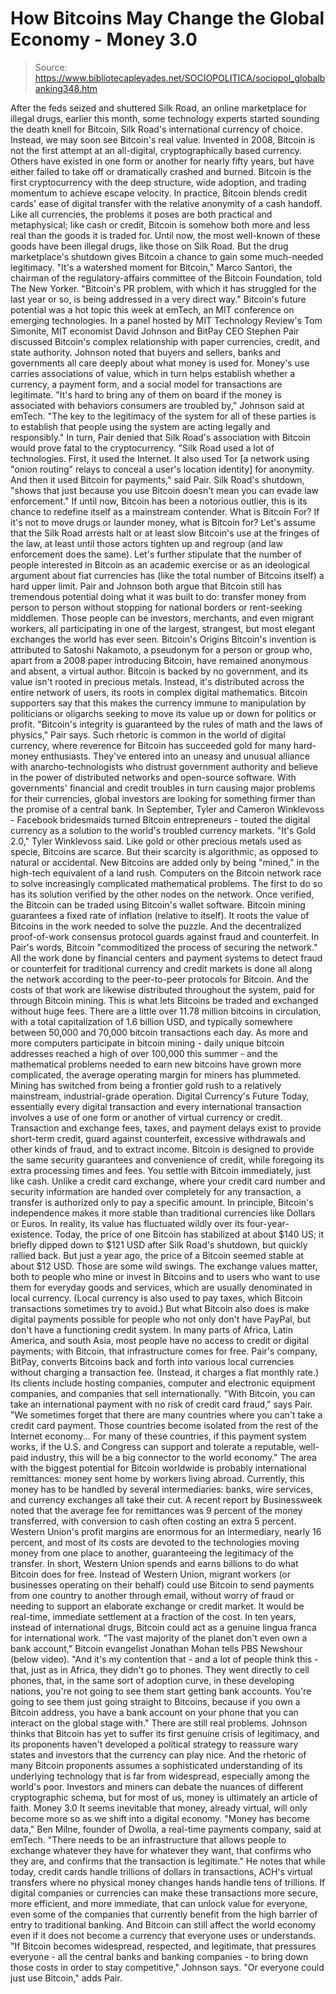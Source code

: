 # How Bitcoins May Change the Global Economy - Money 3.0

> Source: https://www.bibliotecapleyades.net/SOCIOPOLITICA/sociopol_globalbanking348.htm

After the feds
seized and shuttered Silk Road, an online
marketplace for illegal drugs, earlier this
month, some technology experts started sounding
the death knell for Bitcoin, Silk Road's
international currency of choice.
Instead, we may soon
see Bitcoin's real value.
Invented in 2008,
Bitcoin is not the first
attempt at an all-digital, cryptographically based currency.
Others have existed in one form or another
for nearly fifty years, but have either failed to take off or
dramatically crashed and burned. Bitcoin is the first cryptocurrency
with the deep structure, wide adoption, and trading momentum to achieve
escape velocity.
In practice, Bitcoin blends credit cards'
ease of digital transfer with the relative anonymity of a cash handoff.
Like all currencies, the problems it poses are both practical and
metaphysical; like cash or credit, Bitcoin is somehow both more and less
real than the goods it is traded for.
Until now, the most well-known of these
goods have been illegal drugs, like those on Silk Road. But the drug
marketplace's shutdown gives Bitcoin a chance to gain some much-needed
legitimacy.
"It's a watershed moment for Bitcoin,"
Marco Santori, the chairman of the regulatory-affairs committee of
the Bitcoin Foundation,
told The New Yorker.
"Bitcoin's PR problem, with which it has
struggled for the last year or so, is being addressed in a very
direct way."
Bitcoin's future potential was a hot topic
this week at
emTech, an MIT conference on emerging technologies.
In a panel hosted by MIT Technology Review's
Tom Simonite, MIT economist David Johnson and BitPay CEO
Stephen Pair discussed Bitcoin's complex relationship with paper
currencies, credit, and state authority.
Johnson noted that buyers and sellers, banks
and governments all care deeply about what money is used for.
Money's use carries associations of value,
which in turn helps establish whether a currency, a payment form, and a
social model for transactions are legitimate.
"It's hard to bring any of them on board
if the money is associated with behaviors consumers are troubled
by," Johnson said at emTech.
"The key to the legitimacy of the system
for all of these parties is to establish that people using the
system are acting legally and responsibly."
In turn, Pair denied that Silk Road's
association with Bitcoin would prove fatal to the cryptocurrency.
"Silk Road used a lot of technologies.
First, it used the Internet. It also used Tor [a network using
"onion routing" relays to conceal a user's location identity] for
anonymity. And then it used Bitcoin for payments," said Pair.
Silk Road's shutdown,
"shows that just because you use Bitcoin
doesn't mean you can evade law enforcement."
If until now, Bitcoin has been a notorious
outlier, this is its chance to redefine itself as a mainstream
contender.
What is Bitcoin For?
If it's not to move drugs or launder money,
what is Bitcoin for?
Let's assume that the Silk Road arrests halt
or at least slow Bitcoin's use at the fringes of the law, at least until
those actors tighten up and regroup (and law enforcement does the same).
Let's further stipulate that the number of
people interested in Bitcoin as an academic exercise or as an
ideological argument about fiat currencies has (like the total number of
Bitcoins itself) a hard upper limit.
Pair and Johnson both argue that Bitcoin
still has tremendous potential doing what it was built to do: transfer
money from person to person without stopping for national borders or
rent-seeking middlemen.
Those people can be investors, merchants,
and even migrant workers, all participating in one of the largest,
strangest, but most elegant exchanges the world has ever seen.
Bitcoin's Origins
Bitcoin's invention is attributed to
Satoshi Nakamoto, a pseudonym for a person or group who, apart from
a 2008 paper introducing
Bitcoin, have remained anonymous and absent, a virtual author.
Bitcoin is backed by no government, and its
value isn't rooted in precious metals. Instead, it's distributed across
the entire network of users, its roots in complex digital mathematics.
Bitcoin supporters say that this makes the
currency immune to manipulation by politicians or oligarchs
seeking to move its value up or down for politics or profit.
"Bitcoin's integrity is guaranteed by
the rules of math and the laws of physics," Pair says.
Such rhetoric is common in the world of
digital currency, where reverence for Bitcoin has succeeded gold for
many hard-money enthusiasts.
They've entered into an uneasy and unusual
alliance with anarcho-technologists who
distrust government authority and believe in the power of
distributed networks and open-source software.
With governments' financial and credit
troubles in turn causing major problems for their currencies, global
investors are looking for something firmer than the promise of a central
bank.
In September, Tyler and Cameron
Winklevoss - Facebook bridesmaids turned Bitcoin entrepreneurs -
touted the digital currency as a solution to the world's troubled
currency markets.
"It's Gold 2.0," Tyler Winklevoss said.
Like gold or other precious metals used as
specie, Bitcoins are scarce. But their scarcity is algorithmic, as
opposed to natural or accidental.
New Bitcoins are added only by being
"mined," in the high-tech equivalent of a land rush. Computers on the
Bitcoin network race to solve increasingly complicated mathematical
problems. The first to do so has its solution verified by the other
nodes on the network.
Once verified, the Bitcoin can be traded
using Bitcoin's wallet software.
Bitcoin mining guarantees a fixed rate of
inflation (relative to itself). It roots the value of Bitcoins in the
work needed to solve the puzzle. And the decentralized proof-of-work
consensus protocol guards against fraud and counterfeit.
In Pair's words, Bitcoin
"commoditized the process of securing
the network."
All the work done by financial centers and
payment systems to detect fraud or counterfeit for traditional currency
and credit markets is done all along the network according to the
peer-to-peer protocols for Bitcoin.
And the costs of that work are likewise
distributed throughout the system, paid for through Bitcoin mining. This
is what lets Bitcoins be traded and exchanged without huge fees.
There are a little over 11.78 million
bitcoins in circulation, with a total capitalization of 1.6 billion
USD, and typically somewhere between 50,000 and 70,000 bitcoin
transactions each day.
As more and more computers participate in
bitcoin mining - daily unique bitcoin addresses reached a high of over
100,000 this summer - and the mathematical problems needed to earn new
bitcoins have grown more complicated, the average operating margin for
miners has plummeted.
Mining has switched from being a frontier
gold rush to a relatively mainstream, industrial-grade operation.
Digital Currency's
Future
Today, essentially every digital transaction
and every international transaction involves a use of one form or
another of virtual currency or credit.
Transaction and exchange fees, taxes, and
payment delays exist to provide short-term credit, guard against
counterfeit, excessive withdrawals and other kinds of fraud, and to
extract income.
Bitcoin is designed to provide the same
security guarantees and convenience of credit, while foregoing its extra
processing times and fees.
You settle with Bitcoin immediately, just
like cash. Unlike a credit card exchange, where your credit card number
and security information are handed over completely for any transaction,
a transfer is authorized only to pay a specific amount.
In principle, Bitcoin's independence makes
it more stable than traditional currencies like Dollars or Euros. In
reality, its value has fluctuated wildly over its four-year-existence.
Today, the price of one Bitcoin has
stabilized at about $140 US; it briefly dipped down to $121 USD after
Silk Road's shutdown, but quickly rallied back. But just a year ago, the
price of a Bitcoin seemed stable at about $12 USD. Those are some wild
swings.
The exchange values matter, both to people
who mine or invest in Bitcoins and to users who want to use them for
everyday goods and services, which are usually denominated in local
currency. (Local currency is also used to pay taxes, which Bitcoin
transactions sometimes try to avoid.)
But what Bitcoin also does is make digital
payments possible for people who not only don't have PayPal, but don't
have a functioning credit system.
In many parts of Africa, Latin America, and
south Asia, most people have no access to credit or digital payments;
with Bitcoin, that infrastructure comes for free.
Pair's company,
BitPay, converts Bitcoins back and forth into various local
currencies without charging a transaction fee. (Instead, it charges a
flat monthly rate.)
Its clients include hosting companies,
computer and electronic equipment companies, and companies that sell
internationally.
"With Bitcoin, you can take an
international payment with no risk of credit card fraud," says Pair.
"We sometimes forget that there are many
countries where you can't take a credit card payment. Those
countries become isolated from the rest of the Internet economy...
For many of these countries, if this payment system works, if the
U.S. and Congress can support and tolerate a reputable, well-paid
industry, this will be a big connector to the world economy."
The area with the biggest potential for
Bitcoin worldwide is probably international remittances:
money sent home by workers living
abroad.
Currently, this money has to be handled by
several intermediaries:
banks, wire services, and currency
exchanges all take their cut.
A recent
report by Businessweek noted that the average fee for
remittances was 9 percent of the money transferred, with conversion to
cash often costing an extra 5 percent.
Western Union's profit margins are enormous
for an intermediary, nearly 16 percent, and most of its costs are
devoted to the technologies moving money from one place to another,
guaranteeing the legitimacy of the transfer.
In short, Western Union spends and earns
billions to do what Bitcoin does for free.
Instead of Western Union, migrant workers
(or businesses operating on their behalf) could use Bitcoin to send
payments from one country to another through email, without worry of
fraud or needing to support an elaborate exchange or credit market.
It would be real-time, immediate settlement
at a fraction of the cost.
In ten years, instead of international
drugs, Bitcoin could act as a genuine lingua franca for international
work.
"The vast majority of the planet don't
even own a bank account," Bitcoin evangelist Jonathan Mohan
tells PBS Newshour (below video).
"And it's my contention that - and a lot
of people think this - that, just as in Africa, they didn't go to
phones. They went directly to cell phones, that, in the same sort of
adoption curve, in these developing nations, you're not going to see
them start getting bank accounts.
You're going to see them just going
straight to Bitcoins, because if you own a Bitcoin address, you have
a bank account on your phone that you can interact on the global
stage with."
There are still real problems.
Johnson thinks that Bitcoin has yet to
suffer its first genuine crisis of legitimacy, and its proponents
haven't developed a political strategy to reassure wary states and
investors that the currency can play nice. And the rhetoric of many
Bitcoin proponents assumes a sophisticated understanding of its
underlying technology that is far from widespread, especially among the
world's poor.
Investors and miners can debate the nuances
of different cryptographic schema, but for most of us, money is
ultimately an article of faith.
Money 3.0
It seems inevitable that money, already
virtual, will only become more so as we shift into a digital economy.
"Money has become data," Ben Milne,
founder of Dwolla, a real-time payments company, said at emTech.
"There needs to be an infrastructure that allows people to exchange
whatever they have for whatever they want, that confirms who they
are, and confirms that the transaction is legitimate."
He notes that while today, credit cards
handle trillions of dollars in transactions, ACH's virtual transfers
where no physical money changes hands handle tens of trillions.
If digital companies or currencies can make
these transactions more secure, more efficient, and more immediate, that
can unlock value for everyone, even some of the companies that currently
benefit from the high barrier of entry to traditional banking.
And Bitcoin can still affect the world
economy even if it does not become a currency that everyone uses or
understands.
"If Bitcoin becomes widespread,
respected, and legitimate, that pressures everyone - all the central
banks and banking companies - to bring down those costs in order to
stay competitive," Johnson says.
"Or everyone could just use Bitcoin,"
adds Pair.
